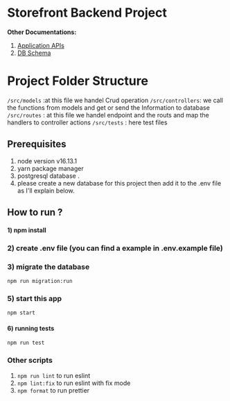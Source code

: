 # Storefront Backend Project

**Other Documentations:**

1. [Application APIs](README.api.md)
1. [DB Schema](README.db.md)

# Project Folder Structure

`/src/models` :at this file we handel Crud operation
`/src/controllers`: we call the functions from models and get or send the Information to database
`/src/routes` : at this file we handel endpoint and the routs and map the handlers to controller actions
`/src/tests` : here test files

## Prerequisites

1. node version v16.13.1
2. yarn package manager
3. postgresql database .
4. please create a new database for this project then add it to the .env file as I'll explain below.

## How to run ?

#### 1) npm install

### 2) create .env file (you can find a example in .env.example file)

### 3) migrate the database

`npm run migration:run`

### 5) start this app

`npm start`

#### 6) running tests

`npm run test`

### Other scripts

1. `npm run lint` to run eslint
1. `npm lint:fix` to run eslint with fix mode
1. `npm format` to run prettier
